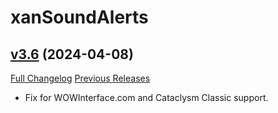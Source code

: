 # xanSoundAlerts

## [v3.6](https://github.com/Xruptor/xanSoundAlerts/tree/v3.6) (2024-04-08)
[Full Changelog](https://github.com/Xruptor/xanSoundAlerts/compare/v3.5...v3.6) [Previous Releases](https://github.com/Xruptor/xanSoundAlerts/releases)

- Fix for WOWInterface.com and Cataclysm Classic support.  
